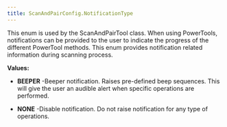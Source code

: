 ```yaml
---
title: ScanAndPairConfig.NotificationType
---
```


This enum is used by the ScanAndPairTool class. When using PowerTools, notifications 
 can be provided to the user to indicate the progress of the different PowerTool methods. 
 This enum provides notification related information during scanning process.

**Values:**

* **BEEPER** -Beeper notification. Raises pre-defined beep sequences. This will give the user 
 an audible alert when specific operations are performed.

* **NONE** -Disable notification. Do not raise notification for any type of operations.



